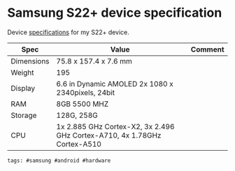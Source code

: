 # Samsung S22+ device specification

Device [specifications] for my S22+ device.

| Spec       | Value                                                                    | Comment |
| ---------- | ------------------------------------------------------------------------ | ------- |
| Dimensions | 75.8 x 157.4 x 7.6 mm                                                    |         |
| Weight     | 195                                                                      |         |
| Display    | 6.6 in Dynamic AMOLED 2x 1080 x 2340pixels, 24bit                        |         |
| RAM        | 8GB 5500 MHZ                                                             |         |
| Storage    | 128G, 258G                                                               |         |
| CPU        | 1x 2.885 GHz Cortex-X2, 3x 2.496 GHz Cortex-A710, 4x 1.78GHz Cortex-A510 |         |

[specifications]: https://www.devicespecifications.com/en/model/0d0957f5

    tags: #samsung #android #hardware
